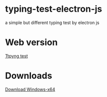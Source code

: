 # typing-test-electron-js
a simple but different typing test by electron js

# Web version
[Ttpyng test](https://typing-test-electron.netlify.app/)
# Downloads
[Download Windows-x64](https://github.com/MohammadGhajari/typing-test-electron-js/releases/tag/Sprint-1)
